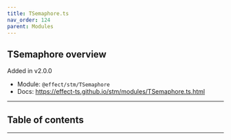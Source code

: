 ```yaml
---
title: TSemaphore.ts
nav_order: 124
parent: Modules
---
```


## TSemaphore overview

Added in v2.0.0

- Module: `@effect/stm/TSemaphore`
- Docs: https://effect-ts.github.io/stm/modules/TSemaphore.ts.html

---

<h2 class="text-delta">Table of contents</h2>

---
